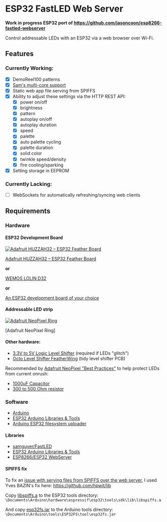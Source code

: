 # ESP32 FastLED Web Server
**Work in progress ESP32 port of https://github.com/jasoncoon/esp8266-fastled-webserver**

Control addressable LEDs with an ESP32 via a web browser over Wi-Fi.

## Features
### Currently Working:
* [x] DemoReel100 patterns
* [x] [Sam's multi-core support](https://github.com/samguyer/FastLED/blob/master/examples/DemoReelESP32/DemoReelESP32.ino)
* [x] Static web app file serving from SPIFFS
* [x] Ability to adjust these settings via the HTTP REST API:
   * [x] power on/off
   * [x] brightness
   * [x] pattern
   * [x] autoplay on/off
   * [x] autoplay duration
   * [x] speed
   * [x] palette
   * [x] auto palette cycling
   * [x] palette duration
   * [x] solid color
   * [x] twinkle speed/density
   * [x] fire cooling/sparking
* [x] Setting storage in EEPROM

### Currently Lacking:
* [ ] WebSockets for automatically refreshing/syncing web clients

## Requirements

### Hardware

#### ESP32 Development Board

[![Adafruit HUZZAH32 – ESP32 Feather Board](https://cdn-learn.adafruit.com/assets/assets/000/041/619/thumb100/feather_3405_iso_ORIG.jpg?1494445509)](https://www.adafruit.com/product/3405)

[Adafruit HUZZAH32 – ESP32 Feather Board](https://www.adafruit.com/product/3405)

**or**

[WEMOS LOLIN D32](https://wiki.wemos.cc/products:d32:d32)

**or**

[An ESP32 development board of your choice](https://www.google.com/search?q=esp32+development+board)

#### Addressable LED strip

[![Adafruit NeoPixel Ring](https://www.adafruit.com/images/145x109/1586-00.jpg)](https://www.adafruit.com/product/1586)

[Adafruit NeoPixel Ring]

#### Other hardware:

* [3.3V to 5V Logic Level Shifter](http://www.digikey.com/product-detail/en/texas-instruments/SN74HCT245N/296-1612-5-ND/277258) (required if LEDs "glitch")
* [Octo Level Shifter FeatherWing](https://www.evilgeniuslabs.org/level-shifter-featherwing) (tidy level shifter PCB)

Recommended by [Adafruit NeoPixel "Best Practices"](https://learn.adafruit.com/adafruit-neopixel-uberguide/best-practices) to help protect LEDs from current onrush:
* [1000µF Capacitor](http://www.digikey.com/product-detail/en/panasonic-electronic-components/ECA-1EM102/P5156-ND/245015)
* [300 to 500 Ohm resistor](https://www.digikey.com/product-detail/en/stackpole-electronics-inc/CF14JT470R/CF14JT470RCT-ND/1830342)

### Software

* [Arduino](https://www.arduino.cc/en/main/software)
* [ESP32 Arduino Libraries & Tools](https://github.com/espressif/arduino-esp32)
* [Arduino ESP32 filesystem uploader](https://github.com/me-no-dev/arduino-esp32fs-plugin)

#### Libraries

* [samguyer/FastLED](https://github.com/samguyer/FastLED)
* [ESP32 Arduino Libraries & Tools](https://github.com/espressif/arduino-esp32)
* [ESP8266/ESP32 WebServer](https://github.com/bbx10/WebServer_tng)

#### SPIFFS fix

To fix an [issue with serving files from SPIFFS over the web server](https://github.com/jasoncoon/esp32-fastled-webserver/issues/1), I used Yves BAZIN's fix here: https://github.com/hpwit/lib

Copy [libspiffs.a](libspiffs.a) to the ESP32 tools directory:
`\Documents\Arduino\hardware\espressif\esp32\tools\sdk\lib\libspiffs.a`

And copy [esp32fs.jar](esp32fs.jar) to the Arduino tools directory:
`\Documents\Arduino\tools\ESP32FS\tool\esp32fs.jar`
